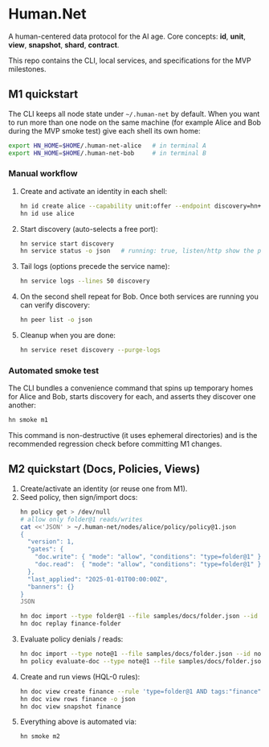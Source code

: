 # Human.Net
A human-centered data protocol for the AI age. Core concepts: **id**, **unit**, **view**, **snapshot**, **shard**, **contract**.

This repo contains the CLI, local services, and specifications for the MVP milestones.

## M1 quickstart

The CLI keeps all node state under `~/.human-net` by default. When you want to
run more than one node on the same machine (for example Alice and Bob during the
MVP smoke test) give each shell its own home:

```bash
export HN_HOME=$HOME/.human-net-alice   # in terminal A
export HN_HOME=$HOME/.human-net-bob     # in terminal B
```

### Manual workflow

1. Create and activate an identity in each shell:
   ```bash
   hn id create alice --capability unit:offer --endpoint discovery=hn+mdns://alice.local --yes
   hn id use alice
   ```
2. Start discovery (auto-selects a free port):
   ```bash
   hn service start discovery
   hn service status -o json   # running: true, listen/http show the port
   ```
3. Tail logs (options precede the service name):
   ```bash
   hn service logs --lines 50 discovery
   ```
4. On the second shell repeat for Bob. Once both services are running you can
   verify discovery:
   ```bash
   hn peer list -o json
   ```
5. Cleanup when you are done:
   ```bash
   hn service reset discovery --purge-logs
   ```

### Automated smoke test

The CLI bundles a convenience command that spins up temporary homes for Alice
and Bob, starts discovery for each, and asserts they discover one another:

```bash
hn smoke m1
```

This command is non-destructive (it uses ephemeral directories) and is the
recommended regression check before committing M1 changes.

## M2 quickstart (Docs, Policies, Views)

1. Create/activate an identity (or reuse one from M1).
2. Seed policy, then sign/import docs:
   ```bash
   hn policy get > /dev/null
   # allow only folder@1 reads/writes
   cat <<'JSON' > ~/.human-net/nodes/alice/policy/policy@1.json
   {
     "version": 1,
     "gates": {
       "doc.write": { "mode": "allow", "conditions": "type=folder@1" },
       "doc.read":  { "mode": "allow", "conditions": "type=folder@1" }
     },
     "last_applied": "2025-01-01T00:00:00Z",
     "banners": {}
   }
   JSON

   hn doc import --type folder@1 --file samples/docs/folder.json --id finance-folder
   hn doc replay finance-folder
   ```
3. Evaluate policy denials / reads:
   ```bash
   hn doc import --type note@1 --file samples/docs/folder.json --id note-doc
   hn policy evaluate-doc --type note@1 --file samples/docs/folder.json
   ```
4. Create and run views (HQL-0 rules):
   ```bash
   hn doc view create finance --rule 'type=folder@1 AND tags:"finance"'
   hn doc view rows finance -o json
   hn doc view snapshot finance
   ```
5. Everything above is automated via:
   ```bash
   hn smoke m2
   ```
